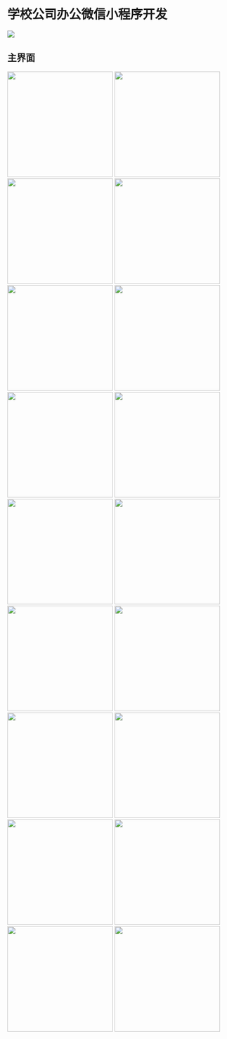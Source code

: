 # 学校公司办公微信小程序开发
![](https://img-blog.csdnimg.cn/04e88b3b3e2e4126a1989d9ef97a86c7.png?x-oss-process=image/watermark,type_d3F5LXplbmhlaQ,shadow_50,text_Q1NETiBA6ZOB6ZSF6YeM5rS7552A55qE5aSn6bmF,size_20,color_FFFFFF,t_70,g_se,x_16) 
## 主界面
<p float="left">
  <img src="https://img-blog.csdnimg.cn/2515d5fddd374a47a2c3f53ffaa6c41a.png?x-oss-process=image/watermark,type_d3F5LXplbmhlaQ,shadow_50,text_Q1NETiBA6ZOB6ZSF6YeM5rS7552A55qE5aSn6bmF,size_20,color_FFFFFF,t_70,g_se,x_16" width="240px" />
  <img src="https://img-blog.csdnimg.cn/9fa8ba0d965d483da291eefef8f2a791.png?x-oss-process=image/watermark,type_d3F5LXplbmhlaQ,shadow_50,text_Q1NETiBA6ZOB6ZSF6YeM5rS7552A55qE5aSn6bmF,size_20,color_FFFFFF,t_70,g_se,x_16" width="240px" /> 
  <img src="https://img-blog.csdnimg.cn/cc868e90286c414a80da77bae8ddd67f.png?x-oss-process=image/watermark,type_d3F5LXplbmhlaQ,shadow_50,text_Q1NETiBA6ZOB6ZSF6YeM5rS7552A55qE5aSn6bmF,size_20,color_FFFFFF,t_70,g_se,x_16" width="240px" />
  <img src="https://img-blog.csdnimg.cn/83b6facfe3714691adf70ee0edb4a6ae.png?x-oss-process=image/watermark,type_d3F5LXplbmhlaQ,shadow_50,text_Q1NETiBA6ZOB6ZSF6YeM5rS7552A55qE5aSn6bmF,size_20,color_FFFFFF,t_70,g_se,x_16" width="240px" />
  <img src="https://img-blog.csdnimg.cn/7860d15a283649309b8b58a31f042aec.png?x-oss-process=image/watermark,type_d3F5LXplbmhlaQ,shadow_50,text_Q1NETiBA6ZOB6ZSF6YeM5rS7552A55qE5aSn6bmF,size_10,color_FFFFFF,t_70,g_se,x_16" width="240px" />
  <img src="https://img-blog.csdnimg.cn/49b003a2bba24869908f4669b2606a2d.png?x-oss-process=image/watermark,type_d3F5LXplbmhlaQ,shadow_50,text_Q1NETiBA6ZOB6ZSF6YeM5rS7552A55qE5aSn6bmF,size_10,color_FFFFFF,t_70,g_se,x_16" width="240px" />
  <img src="https://img-blog.csdnimg.cn/6288dc2ab67c40a3a7d300cb7d67b26a.png?x-oss-process=image/watermark,type_d3F5LXplbmhlaQ,shadow_50,text_Q1NETiBA6ZOB6ZSF6YeM5rS7552A55qE5aSn6bmF,size_10,color_FFFFFF,t_70,g_se,x_16" width="240px" />
  <img src="https://img-blog.csdnimg.cn/000a0bc65a4645859772e8e32413b983.png?x-oss-process=image/watermark,type_d3F5LXplbmhlaQ,shadow_50,text_Q1NETiBA6ZOB6ZSF6YeM5rS7552A55qE5aSn6bmF,size_10,color_FFFFFF,t_70,g_se,x_16" width="240px" />
  <img src="https://img-blog.csdnimg.cn/5e4bcf69f02b42999401964548e51246.png?x-oss-process=image/watermark,type_d3F5LXplbmhlaQ,shadow_50,text_Q1NETiBA6ZOB6ZSF6YeM5rS7552A55qE5aSn6bmF,size_10,color_FFFFFF,t_70,g_se,x_16" width="240px" />
  <img src="https://img-blog.csdnimg.cn/e11fba10f468473c8a639eb2919df83f.png?x-oss-process=image/watermark,type_d3F5LXplbmhlaQ,shadow_50,text_Q1NETiBA6ZOB6ZSF6YeM5rS7552A55qE5aSn6bmF,size_10,color_FFFFFF,t_70,g_se,x_16" width="240px" />
  <img src="https://img-blog.csdnimg.cn/0c80f49ecfeb4624bffe89330c51d2a9.png?x-oss-process=image/watermark,type_d3F5LXplbmhlaQ,shadow_50,text_Q1NETiBA6ZOB6ZSF6YeM5rS7552A55qE5aSn6bmF,size_10,color_FFFFFF,t_70,g_se,x_16" width="240px" />
  <img src="https://img-blog.csdnimg.cn/4c50f8d41e3d4496be3eac8c57be0a48.png?x-oss-process=image/watermark,type_d3F5LXplbmhlaQ,shadow_50,text_Q1NETiBA6ZOB6ZSF6YeM5rS7552A55qE5aSn6bmF,size_10,color_FFFFFF,t_70,g_se,x_16" width="240px" />
  <img src="https://img-blog.csdnimg.cn/e51350b774b9424c933b30068c26784c.png?x-oss-process=image/watermark,type_d3F5LXplbmhlaQ,shadow_50,text_Q1NETiBA6ZOB6ZSF6YeM5rS7552A55qE5aSn6bmF,size_10,color_FFFFFF,t_70,g_se,x_16" width="240px" />
  <img src="https://img-blog.csdnimg.cn/d7dde860b35b4c68ba21768b04a40e9c.png?x-oss-process=image/watermark,type_d3F5LXplbmhlaQ,shadow_50,text_Q1NETiBA6ZOB6ZSF6YeM5rS7552A55qE5aSn6bmF,size_10,color_FFFFFF,t_70,g_se,x_16" width="240px" />
  <img src="https://img-blog.csdnimg.cn/e192ffe79735425f982d806957d1d52d.png?x-oss-process=image/watermark,type_d3F5LXplbmhlaQ,shadow_50,text_Q1NETiBA6ZOB6ZSF6YeM5rS7552A55qE5aSn6bmF,size_10,color_FFFFFF,t_70,g_se,x_16" width="240px" />
  <img src="https://img-blog.csdnimg.cn/1a5323b30aa14ffd9321ea4bf8bf44a7.png?x-oss-process=image/watermark,type_d3F5LXplbmhlaQ,shadow_50,text_Q1NETiBA6ZOB6ZSF6YeM5rS7552A55qE5aSn6bmF,size_10,color_FFFFFF,t_70,g_se,x_16" width="240px" />
  <img src="https://img-blog.csdnimg.cn/6a0af8c7b52440c28e21d444a7c04b8b.png?x-oss-process=image/watermark,type_d3F5LXplbmhlaQ,shadow_50,text_Q1NETiBA6ZOB6ZSF6YeM5rS7552A55qE5aSn6bmF,size_10,color_FFFFFF,t_70,g_se,x_16" width="240px" />
   <img src="https://img-blog.csdnimg.cn/454449fcaf7142eab3258641fdc43a60.png?x-oss-process=image/watermark,type_d3F5LXplbmhlaQ,shadow_50,text_Q1NETiBA6ZOB6ZSF6YeM5rS7552A55qE5aSn6bmF,size_10,color_FFFFFF,t_70,g_se,x_16" width="240px" />
</p>
